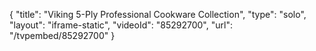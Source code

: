 {
    "title": "Viking 5-Ply Professional Cookware Collection",
    "type": "solo",
    "layout": "iframe-static",
    "videoId": "85292700",
    "url": "\/tvpembed\/85292700"
}